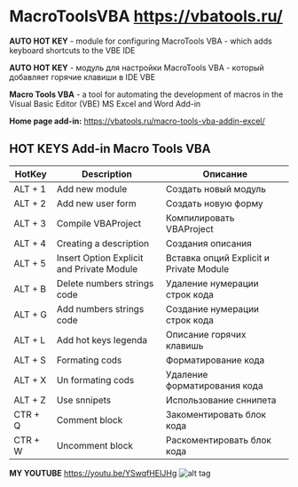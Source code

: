 # MacroToolsVBA https://vbatools.ru/

**AUTO HOT KEY** - module for configuring MacroTools VBA - which adds keyboard shortcuts to the VBE IDE

**AUTO HOT KEY** - модуль для настройки MacroTools VBA - который добавляет горячие клавиши в IDE VBE

**Macro Tools VBA** - a tool for automating the development of macros in the Visual Basic Editor (VBE) MS Excel and Word
Add-in 

**Home page add-in:** https://vbatools.ru/macro-tools-vba-addin-excel/

## HOT KEYS Add-in Macro Tools VBA

HotKey | Description | Описание
--- | --- | --- 
ALT + 1 | Add new module| Создать новый модуль
ALT + 2 | Add new user form| Создать новую форму 
ALT + 3 | Compile VBAProject | Компилировать VBAProject
ALT + 4 | Creating a description| Создания описания 
ALT + 5 | Insert Option Explicit and Private Module  | Вставка опций Explicit и Private Module
ALT + B | Delete numbers strings code | Удаление нумерации строк кода
ALT + G | Add numbers strings code| Создание нумерации строк кода
ALT + L | Add hot keys legenda | Описание горячих клавишь
ALT + S | Formating cods | Форматирование кода
ALT + X | Un formating cods | Удаление форматирования кода
ALT + Z | Use snnipets | Использование сннипета
CTR + Q | Comment block | Закоментировать блок кода
CTR + W | Uncomment block | Раскоментировать блок кода

**MY YOUTUBE** https://youtu.be/YSwqfHEIJHg
![alt tag](https://vbatools.ru/wp-content/uploads/2019/10/main-macro-tools-vba2.gif "Use Macro Tools VBA Example")